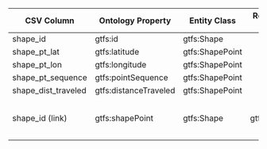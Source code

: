 | CSV Column          | Ontology Property        | Entity Class   | Related Entity Class | Subject Generation                         | Join Condition                            | Datatype              |
|---------------------|--------------------------|----------------|----------------------|---------------------------------------------|--------------------------------------------|------------------------|
| shape_id            | gtfs:id                  | gtfs:Shape     |                      | `ex:shape/{shape_id}`                       |                                            | xsd:string             |
| shape_pt_lat        | gtfs:latitude            | gtfs:ShapePoint|                      | `ex:shapePoint/{shape_id}/{sequence}`       |                                            | geo:lat                |
| shape_pt_lon        | gtfs:longitude           | gtfs:ShapePoint|                      | `ex:shapePoint/{shape_id}/{sequence}`       |                                            | geo:long               |
| shape_pt_sequence   | gtfs:pointSequence       | gtfs:ShapePoint|                      | `ex:shapePoint/{shape_id}/{sequence}`       |                                            | xsd:nonNegativeInteger |
| shape_dist_traveled | gtfs:distanceTraveled    | gtfs:ShapePoint|                      | `ex:shapePoint/{shape_id}/{sequence}`       |                                            | gtfs:nonNegativeFloat  |
| shape_id (link)     | gtfs:shapePoint          | gtfs:Shape     | gtfs:ShapePoint      | `ex:shape/{shape_id}`                       | shape_id matches in both classes           |
